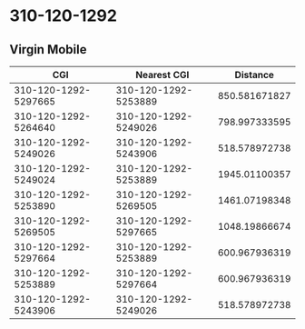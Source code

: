 # 310-120-1292
## Virgin Mobile


| CGI | Nearest CGI | Distance |
|-----|-------------|----------|
| 310-120-1292-5297665 | 310-120-1292-5253889 | 850.581671827 |
| 310-120-1292-5264640 | 310-120-1292-5249026 | 798.997333595 |
| 310-120-1292-5249026 | 310-120-1292-5243906 | 518.578972738 |
| 310-120-1292-5249024 | 310-120-1292-5253889 | 1945.01100357 |
| 310-120-1292-5253890 | 310-120-1292-5269505 | 1461.07198348 |
| 310-120-1292-5269505 | 310-120-1292-5297665 | 1048.19866674 |
| 310-120-1292-5297664 | 310-120-1292-5253889 | 600.967936319 |
| 310-120-1292-5253889 | 310-120-1292-5297664 | 600.967936319 |
| 310-120-1292-5243906 | 310-120-1292-5249026 | 518.578972738 |
